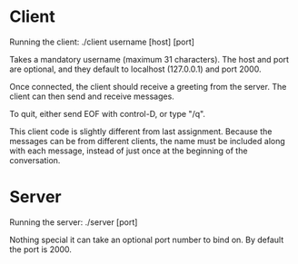 
Client
======
Running the client: ./client username [host] [port]

Takes a mandatory username (maximum 31 characters). The host and port are
optional, and they default to localhost (127.0.0.1) and port 2000.

Once connected, the client should receive a greeting from the server.
The client can then send and receive messages.

To quit, either send EOF with control-D, or type "/q".

This client code is slightly different from last assignment. Because the
messages can be from different clients, the name must be included
along with each message, instead of just once at the beginning of the
conversation.

Server
======
Running the server: ./server [port]

Nothing special it can take an optional port number to bind on. By default
the port is 2000.


